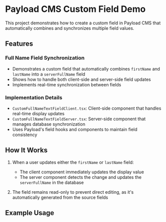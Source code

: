 # Payload CMS Custom Field Demo

This project demonstrates how to create a custom field in Payload CMS that automatically combines and synchronizes multiple field values.

## Features

### Full Name Field Synchronization

- Demonstrates a custom field that automatically combines `firstName` and `lastName` into a `serverFullName` field
- Shows how to handle both client-side and server-side field updates
- Implements real-time synchronization between fields

### Implementation Details

- `CustomFullNameTextFieldClient.tsx`: Client-side component that handles real-time display updates
- `CustomFullNameTextFieldServer.tsx`: Server-side component that manages database synchronization
- Uses Payload's field hooks and components to maintain field consistency

## How It Works

1. When a user updates either the `firstName` or `lastName` field:

   - The client component immediately updates the display value
   - The server component detects the change and updates the `serverFullName` in the database

2. The field remains read-only to prevent direct editing, as it's automatically generated from the source fields

## Example Usage
